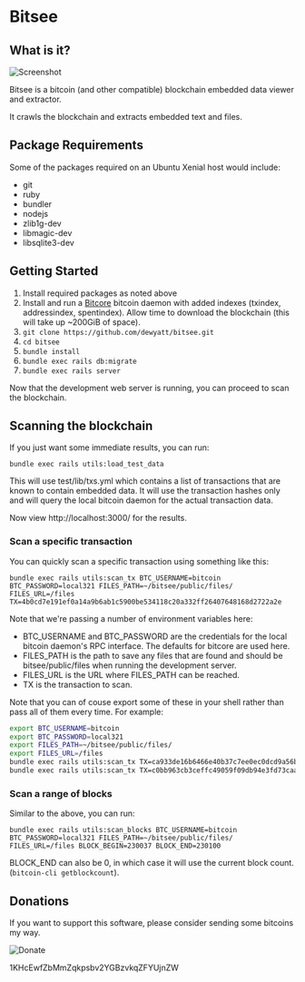 # Bitsee

## What is it?
![Screenshot](/../screenshots/screenshots/bitsee.png?raw=true "Screenshot")

Bitsee is a bitcoin (and other compatible) blockchain embedded data viewer and extractor.

It crawls the blockchain and extracts embedded text and files.

## Package Requirements
Some of the packages required on an Ubuntu Xenial host would include:
* git
* ruby
* bundler
* nodejs
* zlib1g-dev
* libmagic-dev
* libsqlite3-dev

## Getting Started
1. Install required packages as noted above
2. Install and run a [Bitcore](https://bitcore.io/guides/full-node/) bitcoin daemon with added indexes (txindex, addressindex, spentindex). Allow time to download the blockchain (this will take up ~200GiB of space).
3. `git clone https://github.com/dewyatt/bitsee.git`
4. `cd bitsee`
5. `bundle install`
6. `bundle exec rails db:migrate`
7. `bundle exec rails server`

Now that the development web server is running, you can proceed to scan the blockchain.

## Scanning the blockchain
If you just want some immediate results, you can run:

`bundle exec rails utils:load_test_data`

This will use test/lib/txs.yml which contains a list of transactions that are known to contain embedded data.
It will use the transaction hashes only and will query the local bitcoin daemon for the actual transaction data.

Now view http://localhost:3000/ for the results.

### Scan a specific transaction
You can quickly scan a specific transaction using something like this:

`bundle exec rails utils:scan_tx BTC_USERNAME=bitcoin BTC_PASSWORD=local321 FILES_PATH=~/bitsee/public/files/ FILES_URL=/files TX=4b0cd7e191ef0a14a9b6ab1c5900be534118c20a332ff26407648168d2722a2e`

Note that we're passing a number of environment variables here:
* BTC_USERNAME and BTC_PASSWORD are the credentials for the local bitcoin daemon's RPC interface. The defaults for bitcore are used here.
* FILES_PATH is the path to save any files that are found and should be bitsee/public/files when running the development server.
* FILES_URL is the URL where FILES_PATH can be reached.
* TX is the transaction to scan.

Note that you can of couse export some of these in your shell rather than pass all of them every time. For example:
```sh
export BTC_USERNAME=bitcoin
export BTC_PASSWORD=local321
export FILES_PATH=~/bitsee/public/files/
export FILES_URL=/files
bundle exec rails utils:scan_tx TX=ca933de16b6466e40b37c7ee0ec0dcd9a56bc365a567a5fff81ba4927dd61e23
bundle exec rails utils:scan_tx TX=c0bb963cb3ceffc49059f09db94e3fd73caa3b7a8e005160d49e99020ff6b51a:
```

### Scan a range of blocks

Similar to the above, you can run:

`bundle exec rails utils:scan_blocks BTC_USERNAME=bitcoin BTC_PASSWORD=local321 FILES_PATH=~/bitsee/public/files/ FILES_URL=/files BLOCK_BEGIN=230037 BLOCK_END=230100`

BLOCK_END can also be 0, in which case it will use the current block count. (`bitcoin-cli getblockcount`).

## Donations

If you want to support this software, please consider sending some bitcoins my way.

![Donate](https://chart.googleapis.com/chart?chs=150x150&cht=qr&chl=bitcoin:1KHcEwfZbMmZqkpsbv2YGBzvkqZFYUjnZW)

1KHcEwfZbMmZqkpsbv2YGBzvkqZFYUjnZW
